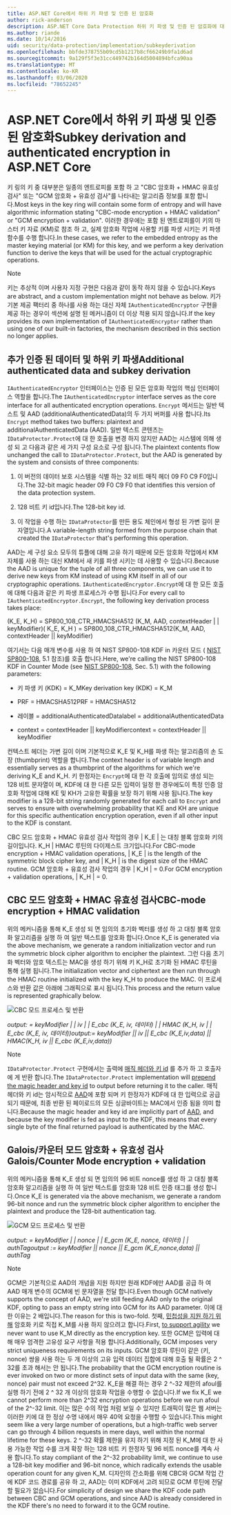 ```yaml
---
title: ASP.NET Core에서 하위 키 파생 및 인증 된 암호화
author: rick-anderson
description: ASP.NET Core Data Protection 하위 키 파생 및 인증 된 암호화에 대 한 구현 세부 정보를 알아봅니다.
ms.author: riande
ms.date: 10/14/2016
uid: security/data-protection/implementation/subkeyderivation
ms.openlocfilehash: bbfde378755b09cd5b1217b8cf66249b9fa1d6ad
ms.sourcegitcommit: 9a129f5f3e31cc449742b164d5004894bfca90aa
ms.translationtype: MT
ms.contentlocale: ko-KR
ms.lasthandoff: 03/06/2020
ms.locfileid: "78652245"
---
```

# <a name="subkey-derivation-and-authenticated-encryption-in-aspnet-core"></a><span data-ttu-id="56342-103">ASP.NET Core에서 하위 키 파생 및 인증 된 암호화</span><span class="sxs-lookup"><span data-stu-id="56342-103">Subkey derivation and authenticated encryption in ASP.NET Core</span></span>

<a name="data-protection-implementation-subkey-derivation"></a>

<span data-ttu-id="56342-104">키 링의 키 중 대부분은 일종의 엔트로피를 포함 하 고 "CBC 암호화 + HMAC 유효성 검사" 또는 "GCM 암호화 + 유효성 검사"를 나타내는 알고리즘 정보를 포함 합니다.</span><span class="sxs-lookup"><span data-stu-id="56342-104">Most keys in the key ring will contain some form of entropy and will have algorithmic information stating "CBC-mode encryption + HMAC validation" or "GCM encryption + validation".</span></span> <span data-ttu-id="56342-105">이러한 경우에는 포함 된 엔트로피를이 키의 마스터 키 자료 (KM)로 참조 하 고, 실제 암호화 작업에 사용할 키를 파생 시키는 키 파생 함수를 수행 합니다.</span><span class="sxs-lookup"><span data-stu-id="56342-105">In these cases, we refer to the embedded entropy as the master keying material (or KM) for this key, and we perform a key derivation function to derive the keys that will be used for the actual cryptographic operations.</span></span>

> [!NOTE]
> <span data-ttu-id="56342-106">키는 추상적 이며 사용자 지정 구현은 다음과 같이 동작 하지 않을 수 있습니다.</span><span class="sxs-lookup"><span data-stu-id="56342-106">Keys are abstract, and a custom implementation might not behave as below.</span></span> <span data-ttu-id="56342-107">키가 기본 제공 팩터리 중 하나를 사용 하는 대신 자체 `IAuthenticatedEncryptor` 구현을 제공 하는 경우이 섹션에 설명 된 메커니즘이 더 이상 적용 되지 않습니다.</span><span class="sxs-lookup"><span data-stu-id="56342-107">If the key provides its own implementation of `IAuthenticatedEncryptor` rather than using one of our built-in factories, the mechanism described in this section no longer applies.</span></span>

<a name="data-protection-implementation-subkey-derivation-aad"></a>

## <a name="additional-authenticated-data-and-subkey-derivation"></a><span data-ttu-id="56342-108">추가 인증 된 데이터 및 하위 키 파생</span><span class="sxs-lookup"><span data-stu-id="56342-108">Additional authenticated data and subkey derivation</span></span>

<span data-ttu-id="56342-109">`IAuthenticatedEncryptor` 인터페이스는 인증 된 모든 암호화 작업의 핵심 인터페이스 역할을 합니다.</span><span class="sxs-lookup"><span data-stu-id="56342-109">The `IAuthenticatedEncryptor` interface serves as the core interface for all authenticated encryption operations.</span></span> <span data-ttu-id="56342-110">`Encrypt` 메서드는 일반 텍스트 및 AAD (additionalAuthenticatedData)의 두 가지 버퍼를 사용 합니다.</span><span class="sxs-lookup"><span data-stu-id="56342-110">Its `Encrypt` method takes two buffers: plaintext and additionalAuthenticatedData (AAD).</span></span> <span data-ttu-id="56342-111">일반 텍스트 콘텐츠는 `IDataProtector.Protect`에 대 한 호출을 변경 하지 않지만 AAD는 시스템에 의해 생성 되 고 다음과 같은 세 가지 구성 요소로 구성 됩니다.</span><span class="sxs-lookup"><span data-stu-id="56342-111">The plaintext contents flow unchanged the call to `IDataProtector.Protect`, but the AAD is generated by the system and consists of three components:</span></span>

1. <span data-ttu-id="56342-112">이 버전의 데이터 보호 시스템을 식별 하는 32 비트 매직 헤더 09 F0 C9 F0입니다.</span><span class="sxs-lookup"><span data-stu-id="56342-112">The 32-bit magic header 09 F0 C9 F0 that identifies this version of the data protection system.</span></span>

2. <span data-ttu-id="56342-113">128 비트 키 id입니다.</span><span class="sxs-lookup"><span data-stu-id="56342-113">The 128-bit key id.</span></span>

3. <span data-ttu-id="56342-114">이 작업을 수행 하는 `IDataProtector`를 만든 용도 체인에서 형성 된 가변 길이 문자열입니다.</span><span class="sxs-lookup"><span data-stu-id="56342-114">A variable-length string formed from the purpose chain that created the `IDataProtector` that's performing this operation.</span></span>

<span data-ttu-id="56342-115">AAD는 세 구성 요소 모두의 튜플에 대해 고유 하기 때문에 모든 암호화 작업에서 KM 자체를 사용 하는 대신 KM에서 새 키를 파생 시키는 데 사용할 수 있습니다.</span><span class="sxs-lookup"><span data-stu-id="56342-115">Because the AAD is unique for the tuple of all three components, we can use it to derive new keys from KM instead of using KM itself in all of our cryptographic operations.</span></span> <span data-ttu-id="56342-116">`IAuthenticatedEncryptor.Encrypt`에 대 한 모든 호출에 대해 다음과 같은 키 파생 프로세스가 수행 됩니다.</span><span class="sxs-lookup"><span data-stu-id="56342-116">For every call to `IAuthenticatedEncryptor.Encrypt`, the following key derivation process takes place:</span></span>

<span data-ttu-id="56342-117">(K_E, K_H) = SP800_108_CTR_HMACSHA512 (K_M, AAD, contextHeader | | keyModifier)</span><span class="sxs-lookup"><span data-stu-id="56342-117">( K_E, K_H ) = SP800_108_CTR_HMACSHA512(K_M, AAD, contextHeader || keyModifier)</span></span>

<span data-ttu-id="56342-118">여기서는 다음 매개 변수를 사용 하 여 NIST SP800-108 KDF in 카운터 모드 ( [NIST SP800-108](https://nvlpubs.nist.gov/nistpubs/Legacy/SP/nistspecialpublication800-108.pdf), 5.1 참조)를 호출 합니다.</span><span class="sxs-lookup"><span data-stu-id="56342-118">Here, we're calling the NIST SP800-108 KDF in Counter Mode (see [NIST SP800-108](https://nvlpubs.nist.gov/nistpubs/Legacy/SP/nistspecialpublication800-108.pdf), Sec. 5.1) with the following parameters:</span></span>

* <span data-ttu-id="56342-119">키 파생 키 (KDK) = K_M</span><span class="sxs-lookup"><span data-stu-id="56342-119">Key derivation key (KDK) = K_M</span></span>

* <span data-ttu-id="56342-120">PRF = HMACSHA512</span><span class="sxs-lookup"><span data-stu-id="56342-120">PRF = HMACSHA512</span></span>

* <span data-ttu-id="56342-121">레이블 = additionalAuthenticatedData</span><span class="sxs-lookup"><span data-stu-id="56342-121">label = additionalAuthenticatedData</span></span>

* <span data-ttu-id="56342-122">context = contextHeader || keyModifier</span><span class="sxs-lookup"><span data-stu-id="56342-122">context = contextHeader || keyModifier</span></span>

<span data-ttu-id="56342-123">컨텍스트 헤더는 가변 길이 이며 기본적으로 K_E 및 K_H를 파생 하는 알고리즘의 손 도장 (thumbprint) 역할을 합니다.</span><span class="sxs-lookup"><span data-stu-id="56342-123">The context header is of variable length and essentially serves as a thumbprint of the algorithms for which we're deriving K_E and K_H.</span></span> <span data-ttu-id="56342-124">키 한정자는 `Encrypt`에 대 한 각 호출에 임의로 생성 되는 128 비트 문자열이 며, KDF에 대 한 다른 모든 입력이 일정 한 경우에도이 특정 인증 암호화 작업에 대해 KE 및 KH가 고유한 확률을 보장 하기 위해 사용 됩니다.</span><span class="sxs-lookup"><span data-stu-id="56342-124">The key modifier is a 128-bit string randomly generated for each call to `Encrypt` and serves to ensure with overwhelming probability that KE and KH are unique for this specific authentication encryption operation, even if all other input to the KDF is constant.</span></span>

<span data-ttu-id="56342-125">CBC 모드 암호화 + HMAC 유효성 검사 작업의 경우 | K_E | 는 대칭 블록 암호화 키의 길이입니다. K_H | HMAC 루틴의 다이제스트 크기입니다.</span><span class="sxs-lookup"><span data-stu-id="56342-125">For CBC-mode encryption + HMAC validation operations, | K_E | is the length of the symmetric block cipher key, and | K_H | is the digest size of the HMAC routine.</span></span> <span data-ttu-id="56342-126">GCM 암호화 + 유효성 검사 작업의 경우 | K_H | = 0.</span><span class="sxs-lookup"><span data-stu-id="56342-126">For GCM encryption + validation operations, | K_H | = 0.</span></span>

## <a name="cbc-mode-encryption--hmac-validation"></a><span data-ttu-id="56342-127">CBC 모드 암호화 + HMAC 유효성 검사</span><span class="sxs-lookup"><span data-stu-id="56342-127">CBC-mode encryption + HMAC validation</span></span>

<span data-ttu-id="56342-128">위의 메커니즘을 통해 K_E 생성 되 면 임의의 초기화 벡터를 생성 하 고 대칭 블록 암호화 알고리즘을 실행 하 여 일반 텍스트를 암호화 합니다.</span><span class="sxs-lookup"><span data-stu-id="56342-128">Once K_E is generated via the above mechanism, we generate a random initialization vector and run the symmetric block cipher algorithm to encipher the plaintext.</span></span> <span data-ttu-id="56342-129">그런 다음 초기화 벡터와 암호 텍스트는 MAC을 생성 하기 위해 키 K_H로 초기화 된 HMAC 루틴을 통해 실행 됩니다.</span><span class="sxs-lookup"><span data-stu-id="56342-129">The initialization vector and ciphertext are then run through the HMAC routine initialized with the key K_H to produce the MAC.</span></span> <span data-ttu-id="56342-130">이 프로세스와 반환 값은 아래에 그래픽으로 표시 됩니다.</span><span class="sxs-lookup"><span data-stu-id="56342-130">This process and the return value is represented graphically below.</span></span>

![CBC 모드 프로세스 및 반환](subkeyderivation/_static/cbcprocess.png)

<span data-ttu-id="56342-132">*output: = keyModifier | | iv | | E_cbc (K_E, iv, 데이터) | | HMAC (K_H, iv | | E_cbc (K_E, iv, 데이터))*</span><span class="sxs-lookup"><span data-stu-id="56342-132">*output:= keyModifier || iv || E_cbc (K_E,iv,data) || HMAC(K_H, iv || E_cbc (K_E,iv,data))*</span></span>

> [!NOTE]
> <span data-ttu-id="56342-133">`IDataProtector.Protect` 구현에서는 출력에 [매직 헤더와 키 id](xref:security/data-protection/implementation/authenticated-encryption-details) 를 추가 하 고 호출자에 게 반환 합니다.</span><span class="sxs-lookup"><span data-stu-id="56342-133">The `IDataProtector.Protect` implementation will [prepend the magic header and key id](xref:security/data-protection/implementation/authenticated-encryption-details) to output before returning it to the caller.</span></span> <span data-ttu-id="56342-134">매직 헤더와 키 id는 암시적으로 [AAD](xref:security/data-protection/implementation/subkeyderivation#data-protection-implementation-subkey-derivation-aad)에 포함 되며 키 한정자가 KDF에 대 한 입력으로 공급 되기 때문에, 최종 반환 된 페이로드의 모든 싱글바이트는 MAC에서 인증 됨을 의미 합니다.</span><span class="sxs-lookup"><span data-stu-id="56342-134">Because the magic header and key id are implicitly part of [AAD](xref:security/data-protection/implementation/subkeyderivation#data-protection-implementation-subkey-derivation-aad), and because the key modifier is fed as input to the KDF, this means that every single byte of the final returned payload is authenticated by the MAC.</span></span>

## <a name="galoiscounter-mode-encryption--validation"></a><span data-ttu-id="56342-135">Galois/카운터 모드 암호화 + 유효성 검사</span><span class="sxs-lookup"><span data-stu-id="56342-135">Galois/Counter Mode encryption + validation</span></span>

<span data-ttu-id="56342-136">위의 메커니즘을 통해 K_E 생성 되 면 임의의 96 비트 nonce를 생성 하 고 대칭 블록 암호화 알고리즘을 실행 하 여 일반 텍스트를 암호화 128 비트 인증 태그를 생성 합니다.</span><span class="sxs-lookup"><span data-stu-id="56342-136">Once K_E is generated via the above mechanism, we generate a random 96-bit nonce and run the symmetric block cipher algorithm to encipher the plaintext and produce the 128-bit authentication tag.</span></span>

![GCM 모드 프로세스 및 반환](subkeyderivation/_static/galoisprocess.png)

<span data-ttu-id="56342-138">*output: = keyModifier | | nonce | | E_gcm (K_E, nonce, 데이터) | | authTag*</span><span class="sxs-lookup"><span data-stu-id="56342-138">*output := keyModifier || nonce || E_gcm (K_E,nonce,data) || authTag*</span></span>

> [!NOTE]
> <span data-ttu-id="56342-139">GCM은 기본적으로 AAD의 개념을 지원 하지만 원래 KDF에만 AAD를 공급 하 여 AAD 매개 변수의 GCM에 빈 문자열을 전달 합니다.</span><span class="sxs-lookup"><span data-stu-id="56342-139">Even though GCM natively supports the concept of AAD, we're still feeding AAD only to the original KDF, opting to pass an empty string into GCM for its AAD parameter.</span></span> <span data-ttu-id="56342-140">이에 대 한 이유는 2 배입니다.</span><span class="sxs-lookup"><span data-stu-id="56342-140">The reason for this is two-fold.</span></span> <span data-ttu-id="56342-141">첫째, [민첩성을 지원 하기 위해](xref:security/data-protection/implementation/context-headers#data-protection-implementation-context-headers) 암호화 키로 직접 K_M를 사용 하지 않으려고 합니다.</span><span class="sxs-lookup"><span data-stu-id="56342-141">First, [to support agility](xref:security/data-protection/implementation/context-headers#data-protection-implementation-context-headers) we never want to use K_M directly as the encryption key.</span></span> <span data-ttu-id="56342-142">또한 GCM은 입력에 대해 매우 엄격한 고유성 요구 사항을 적용 합니다.</span><span class="sxs-lookup"><span data-stu-id="56342-142">Additionally, GCM imposes very strict uniqueness requirements on its inputs.</span></span> <span data-ttu-id="56342-143">GCM 암호화 루틴이 같은 (키, nonce) 쌍을 사용 하는 두 개 이상의 고유 입력 데이터 집합에 대해 호출 될 확률은 2 ^ 32를 초과 해서는 안 됩니다.</span><span class="sxs-lookup"><span data-stu-id="56342-143">The probability that the GCM encryption routine is ever invoked on two or more distinct sets of input data with the same (key, nonce) pair must not exceed 2^32.</span></span> <span data-ttu-id="56342-144">K_E을 해결 하는 경우 2 ^-32 제한의 afoul를 실행 하기 전에 2 ^ 32 개 이상의 암호화 작업을 수행할 수 없습니다.</span><span class="sxs-lookup"><span data-stu-id="56342-144">If we fix K_E we cannot perform more than 2^32 encryption operations before we run afoul of the 2^-32 limit.</span></span> <span data-ttu-id="56342-145">이는 많은 수의 작업 처럼 보일 수 있지만 트래픽이 많은 웹 서버는 이러한 키에 대 한 정상 수명 내에서 매우 40억 요청을 수행할 수 있습니다.</span><span class="sxs-lookup"><span data-stu-id="56342-145">This might seem like a very large number of operations, but a high-traffic web server can go through 4 billion requests in mere days, well within the normal lifetime for these keys.</span></span> <span data-ttu-id="56342-146">2 ^-32 확률 제한을 유지 하기 위해 지정 된 K_M에 대 한 사용 가능한 작업 수를 크게 확장 하는 128 비트 키 한정자 및 96 비트 nonce를 계속 사용 합니다.</span><span class="sxs-lookup"><span data-stu-id="56342-146">To stay compliant of the 2^-32 probability limit, we continue to use a 128-bit key modifier and 96-bit nonce, which radically extends the usable operation count for any given K_M.</span></span> <span data-ttu-id="56342-147">디자인의 간소화를 위해 CBC와 GCM 작업 간에 KDF 코드 경로를 공유 하 고, AAD는 이미 KDF에서 고려 되므로 GCM 루틴에 전달할 필요가 없습니다.</span><span class="sxs-lookup"><span data-stu-id="56342-147">For simplicity of design we share the KDF code path between CBC and GCM operations, and since AAD is already considered in the KDF there's no need to forward it to the GCM routine.</span></span>

